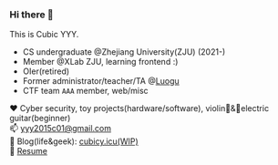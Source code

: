 ### Hi there 👋

This is Cubic YYY. 
- CS undergraduate @Zhejiang University(ZJU) (2021-)
- Member @XLab ZJU, learning frontend :)
- OIer(retired)
- Former administrator/teacher/TA @[Luogu](https://www.luogu.com.cn)
- CTF team `AAA` member, web/misc  

❤ Cyber security, toy projects(hardware/software), violin🎻&🎸electric guitar(beginner)  
📫 yyy2015c01@gmail.com  
📕 Blog(life&geek): [cubicy.icu(WIP)](cubicy.icu)  
📄 [Resume](https://latexonline.cc/compile?git=https://github.com/cubicYYY/resume&target=resume.tex&command=xelatex)

<!--
**cubicYYY/cubicYYY** is a ✨ _special_ ✨ repository because its `README.md` (this file) appears on your GitHub profile.

Here are some ideas to get you started:

- 🔭 I’m currently working on ...
- 🌱 I’m currently learning ...
- 👯 I’m looking to collaborate on ...
- 🤔 I’m looking for help with ...
- 💬 Ask me about ...
- 📫 How to reach me: ...
- 😄 Pronouns: ...
- ⚡ Fun fact: ...
-->
